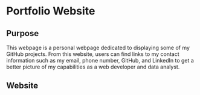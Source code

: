 # Portfolio Website

## Purpose
This webpage is a personal webpage dedicated to displaying some of my GitHub projects. From this website, users can find links to my contact information such as my email, phone number, GitHub, and LinkedIn to get a better picture of my capabilities as a web developer and data analyst. 

## Website 
